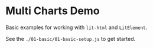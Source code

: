 # Multi Charts Demo
Basic examples for working with `lit-html` and `LitElement`. 

See the `./01-basic/01-basic-setup.js` to get started.